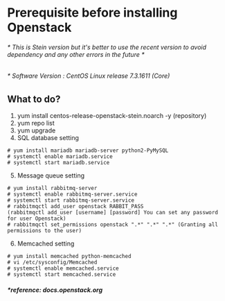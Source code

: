 # Prerequisite before installing Openstack #

###### * This is Stein version but it's better to use the recent version to avoid dependency and any other errors in the future * ######
###### * Software Version : CentOS Linux release 7.3.1611 (Core) ######

## What to do?

1. yum install centos-release-openstack-stein.noarch -y (repository)
2. yum repo list 
3. yum upgrade
4. SQL database setting 
```
# yum install mariadb mariadb-server python2-PyMySQL 
# systemctl enable mariadb.service
# systemctl start mariadb.service 
```
5. Message queue setting
```
# yum install rabbitmq-server
# systemctl enable rabbitmq-server.service
# systemctl start rabbitmq-server.service
# rabbitmqctl add_user openstack RABBIT_PASS 
(rabbitmqctl add_user [username] [password] You can set any password for user Openstack)
# rabbitmqctl set_permissions openstack ".*" ".*" ".*" (Granting all permissions to the user)
```
6. Memcached setting
```
# yum install memcached python-memcached
# vi /etc/sysconfig/Memcached 
# systemctl enable memcached.service
# systemctl start memcached.service
```




##### *reference: docs.openstack.org #####

